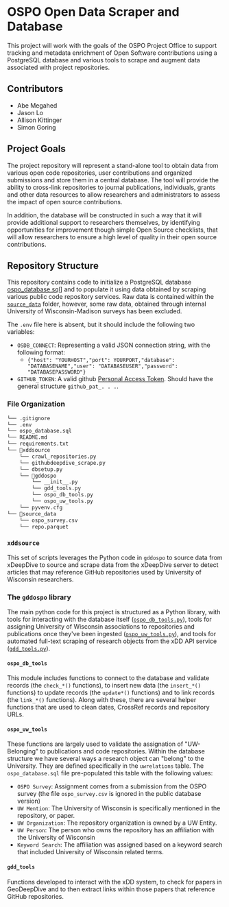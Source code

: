 # OSPO Open Data Scraper and Database

This project will work with the goals of the OSPO Project Office to support tracking and metadata enrichment of Open Software contributions using a PostgreSQL database and various tools to scrape and augment data associated with project repositories.

## Contributors

* Abe Megahed
* Jason Lo
* Allison Kittinger
* Simon Goring

## Project Goals

The project repository will represent a stand-alone tool to obtain data from various open code repositories, user contributions and organized submissions and store them in a central database. The tool will provide the ability to cross-link repositories to journal publications, individuals, grants and other data resources to allow researchers and administrators to assess the impact of open source contributions.

In addition, the database will be constructed in such a way that it will provide additional support to researchers themselves, by identifying opportunities for improvement though simple Open Source checklists, that will allow researchers to ensure a high level of quality in their open source contributions.

## Repository Structure

This repository contains code to initialize a PostgreSQL database [ospo_database.sql](ospo_database.sql)] and to populate it using data obtained by scraping various public code repository services. Raw data is contained within the [`source_data`](./source_data/) folder, however, some raw data, obtained through internal University of Wisconsin-Madison surveys has been excluded.

The `.env` file here is absent, but it should include the following two variables:

* `OSDB_CONNECT`: Representing a valid JSON connection string, with the following format:
  * `{"host": "YOURHOST","port": YOURPORT,"database": "DATABASENAME","user": "DATABASEUSER","password": "DATABASEPASSWORD"}`
* `GITHUB_TOKEN`: A valid github [Personal Access Token](https://docs.github.com/en/authentication/keeping-your-account-and-data-secure/managing-your-personal-access-tokens). Should have the general structure `github_pat_. . .`. 

### File Organization

```bash
└── .gitignore
└── .env
└── ospo_database.sql
└── README.md
└── requirements.txt
└── 📁xddsource
    └── crawl_repositories.py
    └── githubdeepdive_scrape.py
    └── dbsetup.py
    └── 📁gddospo
        └── __init__.py
        └── gdd_tools.py
        └── ospo_db_tools.py
        └── ospo_uw_tools.py
    └── pyvenv.cfg
└── 📁source_data
    └── ospo_survey.csv
    └── repo.parquet
```

### `xddsource`

This set of scripts leverages the Python code in `gddospo` to source data from xDeepDive to source and scrape data from the xDeepDive server to detect articles that may reference GitHub repositories used by University of Wisconsin researchers.

### The `gddospo` library

The main python code for this project is structured as a Python library, with tools for interacting with the database itself ([`ospo_db_tools.py`](./xddsource/gddospo/ospo_db_tools.py)), tools for assigning University of Wisconsin associations to repositories and publications once they've been ingested ([`ospo_uw_tools.py`](./xddsource/gddospo/ospo_uw_tools.py)), and tools for automated full-text scraping of research objects from the xDD API service ([`gdd_tools.py`](./xddsource/gddospo/gdd_tools.py)).

#### `ospo_db_tools`

This module includes functions to connect to the database and validate records (the `check_*()` functions), to insert new data (the `insert_*()` functions) to update records (the `update*()` functions) and to link records (the `link_*()` functions). Along with these, there are several helper functions that are used to clean dates, CrossRef records and repository URLs.

#### `ospo_uw_tools`

These functions are largely used to validate the assignation of "UW-Belonging" to publications and code repositories. Within the database structure we have several ways a research object can "belong" to the University. They are defined specifically in the `uwrelations` table. The `ospo_database.sql` file pre-populated this table with the following values:

* `OSPO Survey`: Assignment comes from a submission from the OSPO survey (the file `ospo_survey.csv` is ignored in the public database version)
* `UW Mention`: The University of Wisconsin is specifically mentioned in the repository, or paper.
* `UW Organization`: The repository organization is owned by a UW Entity.
* `UW Person`: The person who owns the repository has an affiliation with the University of Wisconsin
* `Keyword Search`: The affiliation was assigned based on a keyword search that included University of Wisconsin related terms.

#### `gdd_tools`

Functions developed to interact with the xDD system, to check for papers in GeoDeepDive and to then extract links within those papers that reference GitHub repositories.

